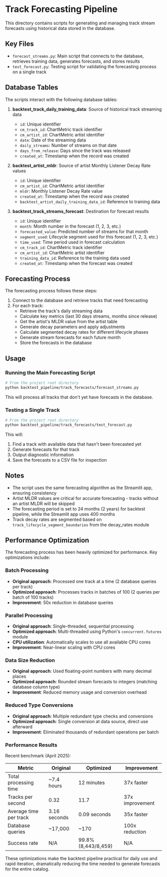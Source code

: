 # Track Forecasting Pipeline

This directory contains scripts for generating and managing track stream forecasts using historical data stored in the database.

## Key Files

- `forecast_streams.py`: Main script that connects to the database, retrieves training data, generates forecasts, and stores results
- `test_forecast.py`: Testing script for validating the forecasting process on a single track

## Database Tables

The scripts interact with the following database tables:

1. **backtest_track_daily_training_data**: Source of historical track streaming data
   - `id`: Unique identifier
   - `cm_track_id`: ChartMetric track identifier
   - `cm_artist_id`: ChartMetric artist identifier
   - `date`: Date of the streaming data
   - `daily_streams`: Number of streams on that date
   - `days_from_release`: Days since the track was released
   - `created_at`: Timestamp when the record was created

2. **backtest_artist_mldr**: Source of artist Monthly Listener Decay Rate values
   - `id`: Unique identifier
   - `cm_artist_id`: ChartMetric artist identifier
   - `mldr`: Monthly Listener Decay Rate value
   - `created_at`: Timestamp when the record was created
   - `backtest_artist_daily_training_data_id`: Reference to training data

3. **backtest_track_streams_forecast**: Destination for forecast results
   - `id`: Unique identifier
   - `month`: Month number in the forecast (1, 2, 3, etc.)
   - `forecasted_value`: Predicted number of streams for that month
   - `segment_used`: Lifecycle segment used for this forecast (1, 2, 3, etc.)
   - `time_used`: Time period used in forecast calculation
   - `cm_track_id`: ChartMetric track identifier
   - `cm_artist_id`: ChartMetric artist identifier
   - `training_data_id`: Reference to the training data used
   - `created_at`: Timestamp when the forecast was created

## Forecasting Process

The forecasting process follows these steps:

1. Connect to the database and retrieve tracks that need forecasting
2. For each track:
   - Retrieve the track's daily streaming data
   - Calculate key metrics (last 30 days streams, months since release)
   - Get the artist's MLDR value from the artist table
   - Generate decay parameters and apply adjustments
   - Calculate segmented decay rates for different lifecycle phases
   - Generate stream forecasts for each future month
   - Store the forecasts in the database

## Usage

### Running the Main Forecasting Script

```bash
# From the project root directory
python backtest_pipeline/track_forecasts/forecast_streams.py
```

This will process all tracks that don't yet have forecasts in the database.

### Testing a Single Track

```bash
# From the project root directory
python backtest_pipeline/track_forecasts/test_forecast.py
```

This will:
1. Find a track with available data that hasn't been forecasted yet
2. Generate forecasts for that track
3. Output diagnostic information
4. Save the forecasts to a CSV file for inspection

## Notes

- The script uses the same forecasting algorithm as the Streamlit app, ensuring consistency
- Artist MLDR values are critical for accurate forecasting - tracks without an artist MLDR will be skipped
- The forecasting period is set to 24 months (2 years) for backtest pipeline, while the Streamlit app uses 400 months
- Track decay rates are segmented based on `track_lifecycle_segment_boundaries` from the decay_rates module

## Performance Optimization

The forecasting process has been heavily optimized for performance. Key optimizations include:

### Batch Processing
- **Original approach**: Processed one track at a time (2 database queries per track)
- **Optimized approach**: Processes tracks in batches of 100 (2 queries per batch of 100 tracks)
- **Improvement**: 50x reduction in database queries

### Parallel Processing
- **Original approach**: Single-threaded, sequential processing
- **Optimized approach**: Multi-threaded using Python's `concurrent.futures` module
- **CPU utilization**: Automatically scales to use all available CPU cores
- **Improvement**: Near-linear scaling with CPU cores

### Data Size Reduction
- **Original approach**: Used floating-point numbers with many decimal places
- **Optimized approach**: Rounded stream forecasts to integers (matching database column type)
- **Improvement**: Reduced memory usage and conversion overhead

### Reduced Type Conversions
- **Original approach**: Multiple redundant type checks and conversions
- **Optimized approach**: Single conversion at data source, direct use afterward
- **Improvement**: Eliminated thousands of redundant operations per batch

### Performance Results

Recent benchmark (April 2025):

| Metric | Original | Optimized | Improvement |
|--------|----------|-----------|-------------|
| Total processing time | ~7.4 hours | 12 minutes | 37x faster |
| Tracks per second | 0.32 | 11.7 | 37x improvement |
| Average time per track | 3.16 seconds | 0.09 seconds | 35x faster |
| Database queries | ~17,000 | ~170 | 100x reduction |
| Success rate | N/A | 99.8% (8,443/8,459) | N/A |

These optimizations make the backtest pipeline practical for daily use and rapid iteration, dramatically reducing the time needed to generate forecasts for the entire catalog.
